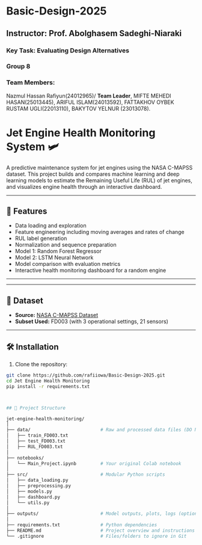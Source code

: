 # Basic-Design-2025
## Instructor: Prof. Abolghasem Sadeghi-Niaraki
### Key Task: Evaluating Design Alternatives
### Group 8
### Team Members: 
Nazmul Hassan Rafiyun(24012965)/ **Team Leader**,
MIFTE MEHEDI HASAN(25013445),
ARIFUL ISLAM(24013592),
FATTAKHOV OYBEK RUSTAM UGLI(22013110),
BAKYTOV YELNUR (23013078).

# Jet Engine Health Monitoring System 🛩️

A predictive maintenance system for jet engines using the NASA C-MAPSS dataset. This project builds and compares machine learning and deep learning models to estimate the Remaining Useful Life (RUL) of jet engines, and visualizes engine health through an interactive dashboard.

---

## 🚀 Features

- Data loading and exploration
- Feature engineering including moving averages and rates of change
- RUL label generation
- Normalization and sequence preparation
- Model 1: Random Forest Regressor
- Model 2: LSTM Neural Network
- Model comparison with evaluation metrics
- Interactive health monitoring dashboard for a random engine

---


---

## 🧠 Dataset

- **Source:** [NASA C-MAPSS Dataset](https://www.nasa.gov/content/prognostics-center-of-excellence-data-set-repository)
- **Subset Used:** FD003 (with 3 operational settings, 21 sensors)

---

## 🛠️ Installation

1. Clone the repository:
```bash
git clone https://github.com/rafiiowa/Basic-Design-2025.git
cd Jet Engine Health Monitoring
pip install -r requirements.txt



## 📁 Project Structure

jet-engine-health-monitoring/
│
├── data/                          # Raw and processed data files (DO NOT push large files to GitHub)
│   ├── train_FD003.txt
│   ├── test_FD003.txt
│   ├── RUL_FD003.txt
│
├── notebooks/
│   └── Main_Project.ipynb         # Your original Colab notebook
│
├── src/                           # Modular Python scripts 
│   ├── data_loading.py
│   ├── preprocessing.py
│   ├── models.py
│   ├── dashboard.py
│   └── utils.py
│
├── outputs/                       # Model outputs, plots, logs (optional)
│
├── requirements.txt               # Python dependencies
├── README.md                      # Project overview and instructions
└── .gitignore                     # Files/folders to ignore in Git


